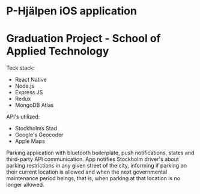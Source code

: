 # P-Hjälpen iOS application
# Graduation Project - School of Applied Technology </SALT>

Teck stack:
- React Native
- Node.js
- Express JS
- Redux
- MongoDB Atlas

API's utilized:
- Stockholms Stad
- Google's Geocoder
- Apple Maps

Parking application with bluetooth boilerplate, push notifications, states and third-party API communication. App notifies Stockholm driver's about parking restrictions in any given street of the city, informing if parking on their current location is allowed and when the next governmental maintenance period beings, that is, when parking at that location is no longer allowed.
